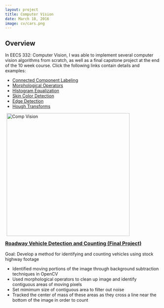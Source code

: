 ```yaml
---
layout: project
title: Computer Vision
date: March 18, 2016
image: cv/cars.png
---
```


## Overview 
In EECS 332: Computer Vision, I was able to implement several computer vision algorithms from scratch, as well as a final capstone project at the end of the 10 week course.  Click the following links contain details and examples: 

* <a href="/TimHerrmannPortfolio/public/images/cv/MP1 - Tim Herrmann.pdf">Connected Component Labeling</a>
* <a href="/TimHerrmannPortfolio/public/images/cv/MP2 - Tim Herrmann.pdf">Morphological Operators</a>
* <a href="/TimHerrmannPortfolio/public/images/cv/MP3 - Tim Herrmann.pdf">Histogram Equalization</a>
* <a href="/TimHerrmannPortfolio/public/images/cv/MP4 - Tim Herrmann.pdf">Skin Color Detection</a>
* <a href="/TimHerrmannPortfolio/public/images/cv/MP5 - Tim Herrmann.pdf">Edge Detection</a>
* <a href="/TimHerrmannPortfolio/public/images/cv/MP6 - Tim Herrmann.pdf">Hough Transforms</a>

<img style=" float:left; display:inline-block;margin:0px 5px" src="/TimHerrmannPortfolio/public/images/cv/cv.png" height="400" alt="Comp Vision"/>

<br><br><br><br><br><br><br><br><br><br><br><br><br><br><br><br><br><br><br><br><br><br><br>

### <a href="/TimHerrmannPortfolio/public/images/cv/CarSpotting.pptx">Roadway Vehicle Detection and Counting (Final Project)</a>

Goal: Develop a method for identifying and counting vehicles using stock highway footage

* Identified moving portions of the image through background subtraction techniques in OpenCV
* Used morphological operators to clean up image and identify contiguous areas of moving pixels
* Set mimimum size of contiguous area to filter out noise
* Tracked the center of mass of these areas as they cross a line near the bottom of the image in order to count
